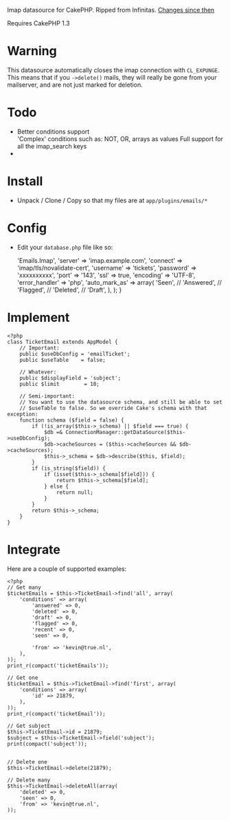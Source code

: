 Imap datasource for CakePHP. Ripped from Infinitas. 
[Changes since then](https://github.com/kvz/cakephp-emails-plugin/compare/10767bee59dd425ced5b97ae9604acf7f3c0d27a...master)

Requires CakePHP 1.3

Warning
============
This datasource automatically closes the imap connection with `CL_EXPUNGE`.
This means that if you `->delete()` mails, they will really be gone
from your mailserver, and are not just marked for deletion.

Todo
================

 - Better conditions support  
   'Complex' conditions such as: NOT, OR, arrays as values
   Full support for all the imap_search keys
 - 
 

Install
============

 - Unpack / Clone / Copy so that my files are at `app/plugins/emails/*`

Config
========

 - Edit your `database.php` file like so:


    <?php
    class DATABASE_CONFIG {
        // ... your normal database config here ...

        // Imap email connection
        public $emailTicket = array(
            'datasource' => 'Emails.Imap',
            'server' => 'imap.example.com',
            'connect' => 'imap/tls/novalidate-cert',
            'username' => 'tickets',
            'password' => 'xxxxxxxxxx',
            'port' => '143',
            'ssl' => true,
            'encoding' => 'UTF-8',
            'error_handler' => 'php',
            'auto_mark_as' => array(
                'Seen',
                // 'Answered',
                // 'Flagged',
                // 'Deleted',
                // 'Draft',
            ),
        );
    }


Implement
===========

    <?php
    class TicketEmail extends AppModel {
        // Important:
        public $useDbConfig = 'emailTicket';
        public $useTable    = false;

        // Whatever:
        public $displayField = 'subject';
        public $limit        = 10;

        // Semi-important:
        // You want to use the datasource schema, and still be able to set
        // $useTable to false. So we override Cake's schema with that exception:
        function schema ($field = false) {
            if (!is_array($this->_schema) || $field === true) {
                $db =& ConnectionManager::getDataSource($this->useDbConfig);
                $db->cacheSources = ($this->cacheSources && $db->cacheSources);
                $this->_schema = $db->describe($this, $field);
            }
            if (is_string($field)) {
                if (isset($this->_schema[$field])) {
                    return $this->_schema[$field];
                } else {
                    return null;
                }
            }
            return $this->_schema;
        }
    }


Integrate
===========

Here are a couple of supported examples:

    <?php
    // Get many
    $ticketEmails = $this->TicketEmail->find('all', array(
        'conditions' => array(
            'answered' => 0,
            'deleted' => 0,
            'draft' => 0,
            'flagged' => 0,
            'recent' => 0,
            'seen' => 0,

            'from' => 'kevin@true.nl',
        ),
    ));
    print_r(compact('ticketEmails'));

    // Get one
    $ticketEmail = $this->TicketEmail->find('first', array(
        'conditions' => array(
            'id' => 21879,
        ),
    ));
    print_r(compact('ticketEmail'));

    // Get subject
    $this->TicketEmail->id = 21879;
    $subject = $this->TicketEmail->field('subject');
    print(compact('subject'));


    // Delete one
    $this->TicketEmail->delete(21879);

    // Delete many
    $this->TicketEmail->deleteAll(array(
        'deleted' => 0,
        'seen' => 0,
        'from' => 'kevin@true.nl',
    ));

